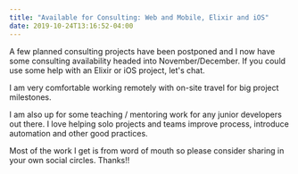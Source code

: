 ```yaml
---
title: "Available for Consulting: Web and Mobile, Elixir and iOS"
date: 2019-10-24T13:16:52-04:00
---
```


A few planned consulting projects have been postponed and I now have some consulting availability headed into November/December. If you could use some help with an Elixir or iOS project, let's chat.

I am very comfortable working remotely with on-site travel for big project milestones.

I am also up for some teaching / mentoring work for any junior developers out there. I love helping solo projects and teams improve process, introduce automation and other good practices.

Most of the work I get is from word of mouth so please consider sharing in your own social circles. Thanks!!
